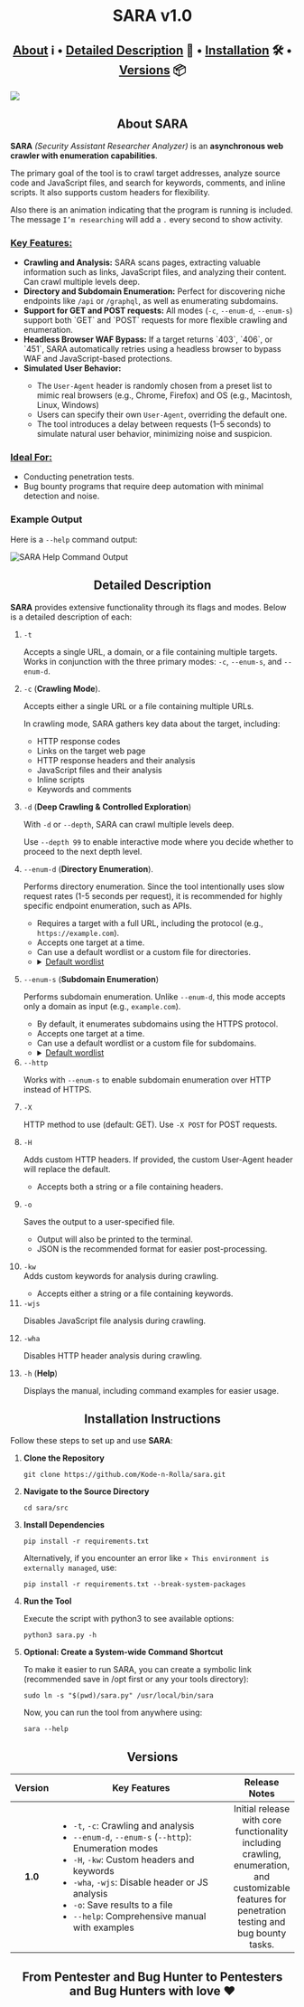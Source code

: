 <h1 align='center'>SARA v1.0</h1>

<h2 align='center'><a href='#about'>About</a> ℹ️ • <a href='#dd'>Detailed Description</a> 🔬 • <a href='#ii'>Installation</a> 🛠️ • <a href='#versions'>Versions</a> 📦</h2>

<img src='https://github.com/Kode-n-Rolla/sara/blob/main/images/sara.png' align='center'>

<h2 id='about' align='center'>About SARA</h2>

**SARA** *(Security Assistant Researcher Analyzer)* is an **asynchronous web crawler with enumeration capabilities**.
<p>The primary goal of the tool is to crawl target addresses, analyze source code and JavaScript files, and search for keywords, comments, and inline scripts. It also supports custom headers for flexibility.</p>
<p>Also there is an animation indicating that the program is running is included. The message <code>I’m researching</code> will add a <code>.</code> every second to show activity.</p>

<h3><ins>Key Features:</ins></h3>
    <ul>
        <li><b>Crawling and Analysis:</b> SARA scans pages, extracting valuable information such as links, JavaScript files, and analyzing their content. Can crawl multiple levels deep.</li>
        <li><b>Directory and Subdomain Enumeration:</b> Perfect for discovering niche endpoints like <code>/api</code> or <code>/graphql</code>, as well as enumerating subdomains.</li>
        <li><b>Support for GET and POST requests:</b> All modes (<code>-c</code>, <code>--enum-d</code>, <code>--enum-s</code>) support both `GET` and `POST` requests for more flexible crawling and enumeration.</li>
        <li><b>Headless Browser WAF Bypass:</b>  If a target returns `403`, `406`, or `451`, SARA automatically retries using a headless browser to bypass WAF and JavaScript-based protections.</li>
        <li><b>Simulated User Behavior:</b></li>
            <ul>
                <li>The <code>User-Agent</code> header is randomly chosen from a preset list to mimic real browsers (e.g., Chrome, Firefox) and OS (e.g., Macintosh, Linux, Windows)</li>
                <li>Users can specify their own <code>User-Agent</code>, overriding the default one.</li>
                <li>The tool introduces a delay between requests (1–5 seconds) to simulate natural user behavior, minimizing noise and suspicion.</li>
            </ul>
    </ul>

<h3><ins>Ideal For:</ins></h3>
    <ul>
        <li>Conducting penetration tests.</li>
        <li>Bug bounty programs that require deep automation with minimal detection and noise.</li>
    </ul>

### Example Output
Here is a `--help` command output:

![SARA Help Command Output](https://github.com/Kode-n-Rolla/sara/blob/main/images/help_output.png)

<h2 id='dd' align="center">Detailed Description</h2>
    <b>SARA</b> provides extensive functionality through its flags and modes. Below is a detailed description of each:
    <ol>
        <li><code>-t</code></li>
            <p>Accepts a single URL, a domain, or a file containing multiple targets. Works in conjunction with the three primary modes: <code>-c</code>, <code>--enum-s</code>, and <code>--enum-d</code>.</p>
        <li><code>-c</code> (<b>Crawling Mode</b>).</li>
            <p>Accepts either a single URL or a file containing multiple URLs.</p>
            <p>In crawling mode, SARA gathers key data about the target, including:
                <ul>
                    <li>HTTP response codes</li>
                    <li>Links on the target web page</li>
                    <li>HTTP response headers and their analysis</li>
                    <li>JavaScript files and their analysis</li>
                    <li>Inline scripts</li>
                    <li>Keywords and comments</li>
                </ul></p>
         <li><code>-d</code> (<b>Deep Crawling & Controlled Exploration</b>)</li>
            <p>With <code>-d</code> or <code>--depth</code>, SARA can crawl multiple levels deep.</p>
            <p> Use <code>--depth 99</code> to enable interactive mode where you decide whether to proceed to the next depth level.</p>
         <li><code>--enum-d</code> (<b>Directory Enumeration</b>).</li>
            <p>Performs directory enumeration. Since the tool intentionally uses slow request rates (1-5 seconds per request), it is recommended for highly specific endpoint enumeration, such as APIs.
                <ul>
                    <li>Requires a target with a full URL, including the protocol (e.g., <code>https://example.com</code>).</li>
                    <li>Accepts one target at a time.</li>
                    <li>Can use a default wordlist or a custom file for directories.</li>
                    <li><details><summary><ins>Default wordlist</ins></summary>
                        /admin, /login, /dashboard, /config, /api, /robots.txt, /sitemap.xml, /env, /private, /uploads, /tmp, /health, /metrics, /status, /graphql, /graphiql
                    </details></li>
                </ul></p>
        <li><code>--enum-s</code> (<b>Subdomain Enumeration</b>)</li>
            <p>Performs subdomain enumeration. Unlike <code>--enum-d</code>, this mode accepts only a domain as input (e.g., <code>example.com</code>).</p>
                <ul>
                    <li>By default, it enumerates subdomains using the HTTPS protocol.</li>
                    <li>Accepts one target at a time.</li>
                    <li>Can use a default wordlist or a custom file for subdomains.</li>
                    <li><details><summary><ins>Default wordlist</ins></summary>
                            dev, test, staging, qa, admin, dashboard, api, auth, mail, ftp, vpn, status
                        </details></li>
                </ul>
        <li><code>--http</code></li>
            <p>Works with <code>--enum-s</code> to enable subdomain enumeration over HTTP instead of HTTPS.</p>
        <li><code>-X</code></li>
            <p>HTTP method to use (default: GET). Use <code>-X POST</code> for POST requests.</p>
        <li><code>-H</code></li>
            <p>Adds custom HTTP headers. If provided, the custom User-Agent header will replace the default.
            <ul><li>Accepts both a string or a file containing headers.</li></ul></p>
        <li><code>-o</code></li>
            <p>Saves the output to a user-specified file.
            <ul>
                <li>Output will also be printed to the terminal.</li>
                <li>JSON is the recommended format for easier post-processing.</li>
            </ul></p>
        <li><code>-kw</code></li>
            Adds custom keywords for analysis during crawling.
            <ul><li>Accepts either a string or a file containing keywords.</li></ul>
        <li><code>-wjs</code></li>
            <p>Disables JavaScript file analysis during crawling.</p>
        <li><code>-wha</code></li>
            <p>Disables HTTP header analysis during crawling.</p>
        <li><code>-h</code> (<b>Help</b>)</li>
            <p>Displays the manual, including command examples for easier usage.</p>
    </ol>

<h2 id='ii' align='center'>Installation Instructions</h2>
    <p>Follow these steps to set up and use <b>SARA</b>:</p>
    <ol>
        <li><b>Clone the Repository</b></li>
            <pre><code>git clone https://github.com/Kode-n-Rolla/sara.git</code></pre>
        <li><b>Navigate to the Source Directory</b></li>
            <pre><code>cd sara/src</code></pre>
        <li><b>Install Dependencies</b></li>
            <pre><code>pip install -r requirements.txt</code></pre>
            <p>Alternatively, if you encounter an error like <code>× This environment is externally managed</code>, use:</p>
            <pre><code>pip install -r requirements.txt --break-system-packages</code></pre>
        <li><b>Run the Tool</b></li>
            <p>Execute the script with python3 to see available options:</p>
            <pre><code>python3 sara.py -h</code></pre>
        <li><b>Optional: Create a System-wide Command Shortcut</b></li>
            <p>To make it easier to run SARA, you can create a symbolic link (recommended save in /opt first or any your tools directory):</p>
            <pre><code>sudo ln -s "$(pwd)/sara.py" /usr/local/bin/sara</code></pre>
            <p>Now, you can run the tool from anywhere using:</p>
            <pre><code>sara --help</code></pre>
    </ol>

<h2 id='verions' align='center'>Versions</h2>
<table>
  <thead>
    <tr>
      <th>Version</th>
      <th>Key Features</th>
      <th>Release Notes</th>
    </tr>
  </thead>
  <tbody>
    <tr>
      <td align='center'><b>1.0</b></td>
      <td width=450>
        <ul>
          <li><code>-t</code>, <code>-c</code>: Crawling and analysis</li>
          <li><code>--enum-d</code>, <code>--enum-s</code> (<code>--http</code>): Enumeration modes</li>
          <li><code>-H</code>, <code>-kw</code>: Custom headers and keywords</li>
          <li><code>-wha</code>, <code>-wjs</code>: Disable header or JS analysis</li>
          <li><code>-o</code>: Save results to a file</li>
          <li><code>--help</code>: Comprehensive manual with examples</li>
        </ul>
      </td>
      <td align='center'>
        Initial release with core functionality including crawling, enumeration, and customizable features for penetration testing and bug bounty tasks.
      </td>
    </tr>
  </tbody>
</table>    

<h2 align='center'>From Pentester and Bug Hunter to Pentesters and Bug Hunters with love ❤️</h2>
